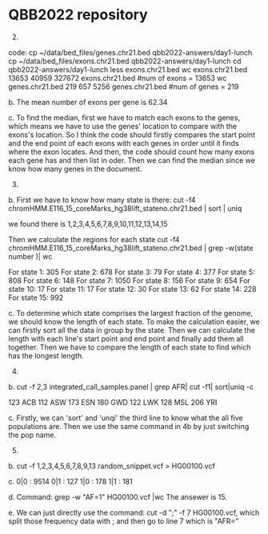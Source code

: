 # QBB2022 repository

2. 
code: 
cp ~/data/bed_files/genes.chr21.bed qbb2022-answers/day1-lunch
cp ~/data/bed_files/exons.chr21.bed qbb2022-answers/day1-lunch
cd qbb2022-answers/day1-lunch
less exons.chr21.bed
wc exons.chr21.bed  
13653   40959  327672 exons.chr21.bed   #num of exons = 13653 
wc genes.chr21.bed 
 219     657    5256 genes.chr21.bed     #num of genes = 219
     
b. The mean number of exons per gene is 62.34

c. To find the median, first we have to match each exons to the genes, which means we have to use the genes'  location to compare with the exons's location. So I think the code should firstly compares the start point and the end point of each exons with each genes in order until it finds where the exon locates. And then, the code should count how many exons each gene has and then list in oder. Then we can find the median since we know how many genes in the document.


3. 
b.
First we have to know how many state is there: 
cut -f4 chromHMM.E116_15_coreMarks_hg38lift_stateno.chr21.bed | sort | uniq

we found there is 1,2,3,4,5,6,7,8,9,10,11,12,13,14,15

Then we calculate the regions for each state
cut -f4 chromHMM.E116_15_coreMarks_hg38lift_stateno.chr21.bed | grep -w(state number )| wc

For state 1: 305
For state 2: 678
For state 3: 79
For state 4: 377
For state 5: 808
For state 6: 148
For state 7: 1050
For state 8: 156
For state 9: 654
For state 10: 17
For state 11: 17
For state 12: 30
For state 13: 62
For state 14: 228
For state 15: 992

c. To determine which state comprises the largest fraction of the genome, we should know the length of each state. To make the calculation easier, we can firstly sort all the data in group by the state. Then we can calculate the length with each line's start point and end point and finally add them all together. Then we have to compare the length of each state to find which has the longest length.





4. 
b. cut -f 2,3 integrated_call_samples.panel | grep AFR| cut -f1| sort|uniq -c 
    
 123 ACB
 112 ASW
 173 ESN
 180 GWD
 122 LWK
 128 MSL
 206 YRI

c. Firstly, we can 'sort' and 'unqi' the third line to know what the all five populations are. Then we use the same command in 4b by just switching the pop name.




5. 
b. 
cut -f 1,2,3,4,5,6,7,8,9,13 random_snippet.vcf > HG00100.vcf

c. 
 0|0 : 9514
 0|1 : 127
 1|0 : 178
 1|1 : 181
 
 d.
 Command: grep -w "AF=1" HG00100.vcf |wc
 The ansewer is 15.
 
 e.
 We can just directly use the command: cut -d ";" -f 7 HG00100.vcf, which split those frequency data with ; and then go to line 7 which is "AFR="
 
 
 
 



     
     
     

